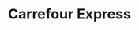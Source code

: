 ---
title: "Carrefour Express"
url: /caen/carrefour-express-avenue-henry-cheron/
shop: Lebensmittel
---
